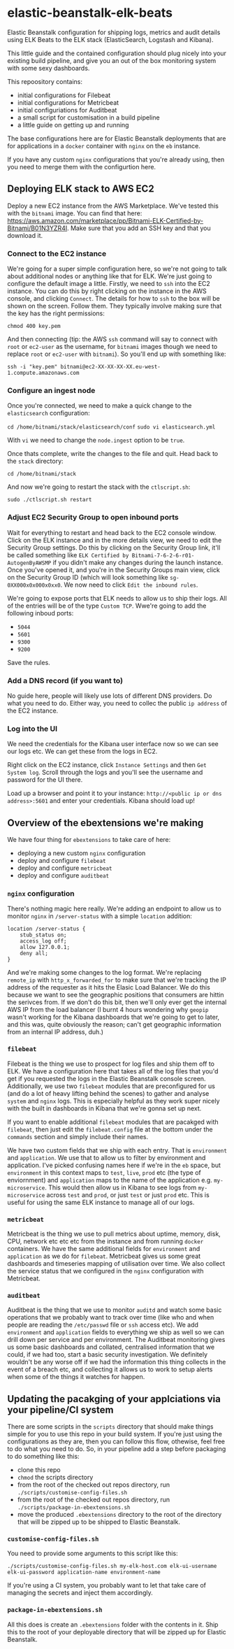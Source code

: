 # elastic-beanstalk-elk-beats
Elastic Beanstalk configuration for shipping logs, metrics and audit details using ELK Beats to the ELK stack (ElasticSearch, Logstash and Kibana).

This little guide and the contained configuration should plug nicely into your existing build pipeline, and give you an out of the box monitoring system with some sexy dashboards.

This repoository contains:

- initial configurations for Filebeat
- initial configurations for Metricbeat
- initial configuriations for Auditbeat
- a small script for customisation in a build pipeline
- a little guide on getting up and running

The base configurations here are for Elastic Beanstalk deployments that are for applications in a `docker` container with `nginx` on the `eb` instance.

If you have any custom `nginx` configurations that you're already using, then you need to merge them with the configurtion here.

## Deploying ELK stack to AWS EC2

Deploy a new EC2 instance from the AWS Marketplace.  We've tested this with the `bitnami` image.  You can find that here: https://aws.amazon.com/marketplace/pp/Bitnami-ELK-Certified-by-Bitnami/B01N3YZR4I.
Make sure that you add an SSH key and that you download it.

### Connect to the EC2 instance

We're going for a super simple configuration here, so we're not going to talk about additional nodes or anything like that for ELK.  We're just going to configure the default image a little.  Firstly, we need to 
`ssh` into the EC2 instance.  You can do this by right clicking on the instance in the AWS console, and clicking `Connect`.  The details for how to `ssh` to the box
will be shown on the screen.  Follow them.  They typically involve making sure that the key has the right permissions:

`chmod 400 key.pem`

And then connecting (tip: the AWS `ssh` command will say to connect with `root` or `ec2-user` as the username, for `bitnami` images though we need to replace `root` or `ec2-user` with `bitnami`).  So you'll end up with something like:

`ssh -i "key.pem" bitnami@ec2-XX-XX-XX-XX.eu-west-1.compute.amazonaws.com`

### Configure an ingest node

Once you're connected, we need to make a quick change to the `elasticsearch` configuration:

`cd /home/bitnami/stack/elasticsearch/conf`
`sudo vi elasticsearch.yml`

With `vi` we need to change the `node.ingest` option to be `true`.

Once thats complete, write the changes to the file and quit.  Head back to the `stack` directory:

`cd /home/bitnami/stack`

And now we're going to restart the stack with the `ctlscript.sh`:

`sudo ./ctlscript.sh restart`

### Adjust EC2 Security Group to open inbound ports

Wait for everything to restart and head back to the EC2 console window.  Click on the ELK instance and in the more details view, we need to edit the Security Group settings.  Do this
by clicking on the Security Group link, it'll be called something like `ELK Certified by Bitnami-7-6-2-6-r01-AutogenByAWSMP` if you didn't make any changes during the launch instance.  Once you've opened it, and you're in the Security Groups
main view, click on the Security Group ID (which will look something like `sg-0XX000x0x000x0xx0`.  We now need to click `Edit the inbound rules`.

We're going to expose ports that ELK needs to allow us to ship their logs.  All of the entries will be of the type `Custom TCP`.  Wwe're going to add the following inboud ports:

- `5044`
- `5601`
- `9300`
- `9200`

Save the rules.

### Add a DNS record (if you want to)

No guide here, people will likely use lots of different DNS providers.  Do what you need to do.  Either way, you need to collec the public `ip address` of the EC2 instance.

### Log into the UI

We need the credentials for the Kibana user interface now so we can see our logs etc.  We can get these from the logs in EC2.

Right click on the EC2 instance, click `Instance Settings` and then `Get System log`.  Scroll through the logs and you'll see the username and password for the UI there.

Load up a browser and point it to your instance: `http://<public ip or dns address>:5601` and enter your credentials.  Kibana should load up!

## Overview of the ebextensions we're making

We have four thing for `ebextensions` to take care of here:

- deploying a new custom `nginx` configuration
- deploy and configure `filebeat`
- deploy and configure `metricbeat`
- deploy and configure `auditbeat`

### `nginx` configuration

There's nothing magic here really.  We're adding an endpoint to allow us to monitor `nginx` in `/server-status` with a simple `location` addition:

```
location /server-status {
    stub_status on;
    access_log off;
    allow 127.0.0.1;
    deny all;
}
```

And we're making some changes to the log format.  We're replacing `remote_ip` with `http_x_forwarded_for` to make sure that we're tracking the IP address of the requester as it hits the Elasic Load Balancer.  We do this because we want to see the geographic positions that consumers are hittin the serivces from.  If we don't do this bit, then we'll only ever get the internal AWS IP from the load balancer (I burnt 4 hours wondering why `geopip` wasn't working for the Kibana dashboards that we're going to get to later, and this was, quite obviously the reason; can't get geographic information from an internal IP address, duh.)

### `filebeat`

Filebeat is the thing we use to prospect for log files and ship them off to ELK.  We have a configuration here that takes all of the log files that you'd get if you requested the logs in the Elastic Beanstalk console screen.  Additionally, we use two `filebeat` modules that are preconfigured for us (and do a lot of heavy lifting behind the scenes) to gather and analyse `system` and `nginx` logs.  This is especially helpful as they work super nicely with the built in dashboards in Kibana that we're gonna set up next.

If you want to enable additional `filebeat` modules that are pacakged with `filebeat`, then just edit the `filebeat.config` file at the bottom under the `commands` section and simply include their names.

We have two custom fields that we ship with each entry.  That is  `environment` and `application`.  We use that to allow us to filter by environment and application.  I've picked confusing names here if we're in the `eb` space, but `environment` in this context maps to `test`, `live`, `prod` etc (the type of enviornment) and `application` maps to the name of the application e.g. `my-microservice`.  This would then allow us in Kibana to see logs from `my-microservice` across `test` and `prod`, or just `test` or just `prod` etc.  This is useful for using the same ELK instance to manage all of our logs.

### `metricbeat`

Metricbeat is the thing we use to pull metrics about uptime, memory, disk, CPU, network etc etc etc from the instance and from running `docker` containers.  We have the same additional fields for `environment` and `application` as we do for `filebeat`.  Metricbeat gives us some great dashboards and timeseries mapping of utilisation over time.  We also collect the service status that we configured in the `nginx` configuration with Metricbeat.

### `auditbeat`

Auditbeat is the thing that we use to monitor `auditd` and watch some basic operations that we probably want to track over time (like who and when people are reading the `/etc/passwd` file or `ssh` access etc).  We add `environment` and `application` fields to everything we ship as well so we can drill down per service and per environment.  The Auditbeat monitoring gives us some basic dashboards and collated, centralised information that we could, if we had too, start a basic security investigation.  We definitely wouldn't be any worse off if we had the information this thing collects in the event of a breach etc, and collecting it allows us to work to setup alerts when some of the things it watches for happen.


## Updating the pacakging of your applciations via your pipeline/CI system

There are some scripts in the `scripts` directory that should make things simple for you to use this repo in your build system.  If you're just using the configurations as they are, then you can follow this flow, othewise, feel free to do what you need to do.  So, in your pipeline add a step before packaging to do something like this:

- clone this repo
- `chmod` the scripts directory
- from the root of the checked out repos directory, run `./scripts/customise-config-files.sh`
- from the root of the checked out repos directory, run `./scripts/package-in-ebextensions.sh`
- move the produced `.ebextensions` directory to the root of the directory that will be zipped up to be shipped to Elastic Beanstalk.

### `customise-config-files.sh`

You need to provide some arguments to this script like this:

`./scripts/customise-config-files.sh my-elk-host.com elk-ui-username elk-ui-password application-name environment-name`

If you're using a CI system, you probably want to let that take care of managing the secrets and inject them accordingly.

### `package-in-ebextensions.sh`

All this does is create an `.ebextensions` folder with the contents in it.  Ship this to the root of your deployable directory that will be zipped up for Elastic Beanstalk.